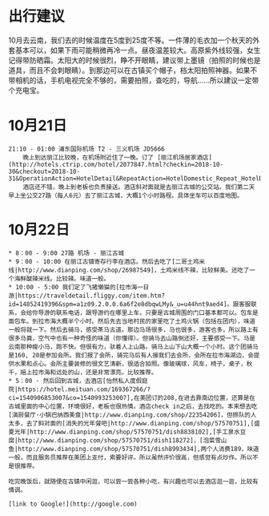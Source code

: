 
# 出行建议

10月去云南，我们去的时候温度在5度到25度不等。一件薄的毛衣加一个秋天的外套基本可以，如果下雨可能稍微再冷一点。昼夜温差较大。高原紫外线较强，女生记得带防晒霜。太阳大的时候很烈，睁不开眼睛，建议带上墨镜（拍照的时候也是道具，而且不会刺眼睛）。到那边可以在古镇买个帽子，档太阳拍照神器。如果不带相机的话，手机电视完全不够的，需要拍照，查吃的，导航......所以建议一定带个充电宝。

# 10月21日

    21:10 - 01:00 浦东国际机场 T2 - 三义机场 JD5666
        晚上到达丽江比较晚，在机场附近住了一晚。订了 [丽江机场居家酒店](http://hotels.ctrip.com/hotel/2077847.html?checkin=2018-10-30&checkout=2018-10-31&OperationAction=HotelDetail&RepeatAction=HotelDomestic_Repeat_HotelDetail)
        酒店还不错，晚上到老板也负责接送。酒店斜对面就是去丽江古城的公交站。我们第二天早上坐公交27路（每人6元）去了丽江古城，大概1个小时路程。具体坐车可以百度地图。

# 10月22日

    * 8：00 - 9:00 27路 机场 - 丽江古城
    * 9：00 - 10:00 在丽江古镇寄存行李在酒店。然后去吃了[二哥土鸡米线|http://www.dianping.com/shop/26987549]，土鸡米线不辣，比较鲜美。还吃了一个海鲜酸辣米线。比较辣。味道一般。
    * 10:00 - 5:00 我们定了飞猪懒猫的[拉市海一日游|https://traveldetail.fliggy.com/item.htm?id=14852419396&spm=a1z09.2.0.0.6a6f2e8dbqwLMy&_u=u44hnt9aed4]。跟客服联系，会给你导游的联系电话，跟导游约在哪里上车，只要是古城周围的门口基本都可以。包车是面包车。到拉市海大概半个小时。然后先去当地村民的家里吃了土鸡火锅（包括在团内），味道一般将就一下。然后去骑马，感受茶马古道。那边马场很多，马也很多，游客也多，所以路上有很多马粪，空气中也有一种奇怪的味道（你懂得）。但骑马去山路倒还好，主要感受一下。马是云南那种瘦小马，跑不快。但很有力，驮着人上山路。骑马上山下山大概一个小时。这个团骑马是160, 20是参加会所。我们报了会所，骑完马后有人接我们去会所，会所在拉市海湖边，会提供水果和点心。会所主要装修的很文艺清新，很适合拍照。像玻璃球，风车，椅子，桌子，秋千，赔上拉市海和远处的山，还是非常漂亮。比较推荐。
    * 5：00 - 然后回到古城，去酒店[怡然私人度假庭院|https://hotel.meituan.com/169367266/?ci=1540906853007&co=1540993253007],在美团订的208,在进去靠南边位置，还算是在古城里面的中心位置，环境很好，老板也很热情。酒店check in之后，去找吃的。本来想去吃[滇厨餐厅·小锅巴纳西美食|http://www.dianping.com/shop/22354206]，但排队的人太多，去了斜对面的[消失的光年餐吧|http://www.dianping.com/shop/57570751],[盛夏光年|http://www.dianping.com/shop/57570751/dish8838102],[手工泉水豆腐|http://www.dianping.com/shop/57570751/dish118272]，[泡菜雪山鱼|http://www.dianping.com/shop/57570751/dish8993434],两个人消费189，味道一般，而且服务员推荐在美团上支付，索要好评。所以虽然评价很高，但感觉有点炒作。所以不是很推荐。

    吃完晚饭后，就随便在古镇中闲逛，可以尝一尝各种小吃，有兴趣也可以去酒店逛一逛，比较有情调。

    [link to Google!](http://google.com)